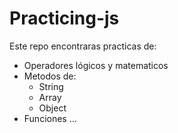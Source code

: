 # Practicing-js

Este repo encontraras practicas de: 
- Operadores lógicos y matematicos
- Metodos de:
    - String
    - Array
    - Object
- Funciones
...

